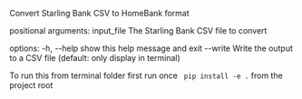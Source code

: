 Convert Starling Bank CSV to HomeBank format

positional arguments:
input_file The Starling Bank CSV file to convert

options:
-h, --help show this help message and exit
--write Write the output to a CSV file (default: only display in terminal)

To run this from terminal folder first run once ` pip install -e .` from the
project root
